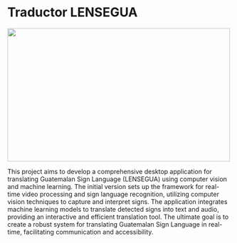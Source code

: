 # Traductor LENSEGUA
<img src="https://raw.githubusercontent.com/achleey/TraductorLENSEGUA/main/src/LENSEGUA.jpeg" width="500" height = 300>

This project aims to develop a comprehensive desktop application for translating Guatemalan Sign Language (LENSEGUA) using computer vision and machine learning. The initial version sets up the framework for real-time video processing and sign language recognition, utilizing computer vision techniques to capture and interpret signs. The application integrates machine learning models to translate detected signs into text and audio, providing an interactive and efficient translation tool. The ultimate goal is to create a robust system for translating Guatemalan Sign Language in real-time, facilitating communication and accessibility.
